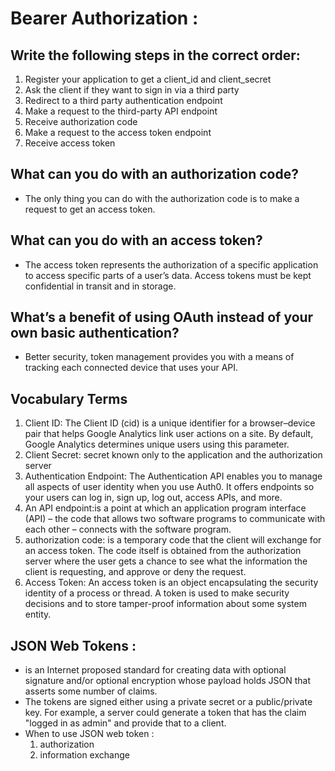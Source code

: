 # Bearer Authorization :

## Write the following steps in the correct order: 

 1. Register your application to get a client_id and client_secret
 2. Ask the client if they want to sign in via a third party
 3. Redirect to a third party authentication endpoint
 4. Make a request to the third-party API endpoint
 5. Receive authorization code
 6. Make a request to the access token endpoint
 7. Receive access token

## What can you do with an authorization code?

 * The only thing you can do with the authorization code is to make a request to get an access token.

## What can you do with an access token? 

 * The access token represents the authorization of a specific application to access specific parts of a user’s data. Access tokens must be kept confidential in transit and in storage.

## What’s a benefit of using OAuth instead of your own basic authentication?

 * Better security, token management provides you with a means of tracking each connected device that uses your API.

## Vocabulary Terms 

1. Client ID: The Client ID (cid) is a unique identifier for a browser–device pair that helps Google Analytics link user actions on a site. By default, Google Analytics determines unique users using this parameter.
2. Client Secret: secret known only to the application and the authorization server
3. Authentication Endpoint: The Authentication API enables you to manage all aspects of user identity when you use Auth0. It offers endpoints so your users can log in, sign up, log out, access APIs, and more.
4. An API endpoint:is a point at which an application program interface (API) – the code that allows two software programs to communicate with each other – connects with the software program.
5. authorization code: is a temporary code that the client will exchange for an access token. The code itself is obtained from the authorization server where the user gets a chance to see what the information the client is requesting, and approve or deny the request.
6. Access Token: An access token is an object encapsulating the security identity of a process or thread. A token is used to make security decisions and to store tamper-proof information about some system entity.


## JSON Web Tokens : 

 * is an Internet proposed standard for creating data with optional signature and/or optional encryption whose payload holds JSON that asserts some number of claims. 
 * The tokens are signed either using a private secret or a public/private key. For example, a server could generate a token that has the claim "logged in as admin" and provide that to a client.
 * When to use JSON web token : 
      1. authorization
      2. information exchange


